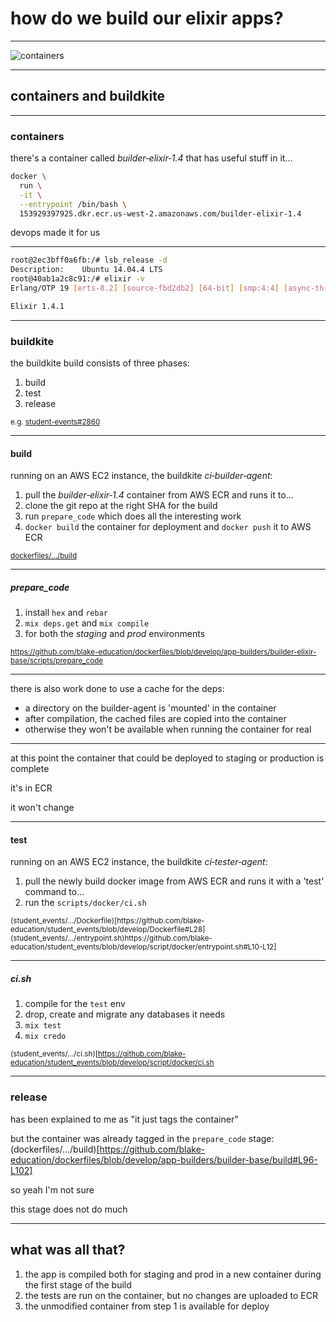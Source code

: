 # how do we build our elixir apps?

---

![containers](https://cdn.meme.am/instances/500x/63003519/sixth-sense-i-see-containers-everywhere.jpg)

---

## containers and buildkite

---

### containers

there's a container called *builder&#8209;elixir&#8209;1.4* that has useful stuff in it…

```bash
docker \
  run \
  -it \
  --entrypoint /bin/bash \
  153929397925.dkr.ecr.us-west-2.amazonaws.com/builder-elixir-1.4
```

devops made it for us

---

```bash
root@2ec3bff0a6fb:/# lsb_release -d
Description:	Ubuntu 14.04.4 LTS
root@40ab1a2c8c91:/# elixir -v
Erlang/OTP 19 [erts-8.2] [source-fbd2db2] [64-bit] [smp:4:4] [async-threads:10] [hipe] [kernel-poll:false]

Elixir 1.4.1
```

---

### buildkite

the buildkite build consists of three phases:

1. build
2. test
3. release

<small>e.g. [student-events#2860](https://buildkite.com/blake-education/student-events/builds/2860)</small>

---

#### build

running on an AWS EC2 instance, the buildkite *ci&#8209;builder&#8209;agent*:

1. pull the *builder&#8209;elixir&#8209;1.4* container from AWS ECR and runs it to…
2. clone the git repo at the right SHA for the build
3. run `prepare_code` which does all the interesting work
4. `docker build` the container for deployment and `docker push` it to AWS ECR

<small>[dockerfiles/…/build](https://github.com/blake-education/dockerfiles/blob/develop/app-builders/builder-base/build)</small>

---

##### prepare_code

1. install `hex` and `rebar`
2. `mix deps.get` and `mix compile`
3. for both the *staging* and *prod* environments

<small>https://github.com/blake-education/dockerfiles/blob/develop/app-builders/builder-elixir-base/scripts/prepare_code</small>

---

there is also work done to use a cache for the deps:

* a directory on the builder-agent is 'mounted' in the container
* after compilation, the cached files are copied into the container
* otherwise they won't be available when running the container for real

---

at this point the container that could be deployed to staging or production is complete

it's in ECR

it won't change

---

#### test

running on an AWS EC2 instance, the buildkite *ci&#8209;tester&#8209;agent*:

1. pull the newly build docker image from AWS ECR and runs it with a 'test' command to…
2. run the `scripts/docker/ci.sh`

<small>
(student_events/…/Dockerfile)[https://github.com/blake-education/student_events/blob/develop/Dockerfile#L28]
(student_events/…/entrypoint.sh)https://github.com/blake-education/student_events/blob/develop/script/docker/entrypoint.sh#L10-L12]
</small>

---

##### ci.sh

1. compile for the `test` env
2. drop, create and migrate any databases it needs
3. `mix test`
4. `mix credo`

<small>(student_events/…/ci.sh)[https://github.com/blake-education/student_events/blob/develop/script/docker/ci.sh</small>

---

### release

has been explained to me as "it just tags the container"

but the container was already tagged in the `prepare_code` stage: (dockerfiles/…/build)[https://github.com/blake-education/dockerfiles/blob/develop/app-builders/builder-base/build#L96-L102]

so yeah I'm not sure

this stage does not do much

---

## what was all that?

1. the app is compiled both for staging and prod in a new container during the first stage of the build
2. the tests are run on the container, but no changes are uploaded to ECR
3. the unmodified container from step 1 is available for deploy
